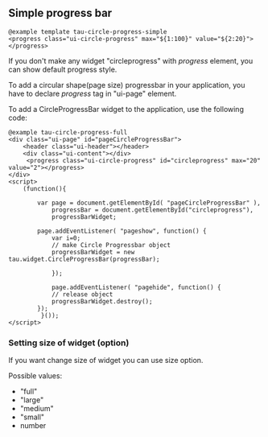 ## Simple progress bar

    @example template tau-circle-progress-simple
	<progress class="ui-circle-progress" max="${1:100}" value="${2:20}"></progress>

If you don't make any widget "circleprogress" with _progress_ element, you can show default progress style.

To add a circular shape(page size) progressbar in your application, you have to declare _progress_ tag in "ui-page" element.

To add a CircleProgressBar widget to the application, use the following code:

    @example tau-circle-progress-full
	<div class="ui-page" id="pageCircleProgressBar">
	    <header class="ui-header"></header>
	    <div class="ui-content"></div>
         <progress class="ui-circle-progress" id="circleprogress" max="20" value="2"></progress>
	</div>
	<script>
		(function(){

		    var page = document.getElementById( "pageCircleProgressBar" ),
		        progressBar = document.getElementById("circleprogress"),
		        progressBarWidget;

		    page.addEventListener( "pageshow", function() {
		        var i=0;
		        // make Circle Progressbar object
		        progressBarWidget = new tau.widget.CircleProgressBar(progressBar);

	            });

	            page.addEventListener( "pagehide", function() {
		        // release object
		        progressBarWidget.destroy();
		    });
             }());
	</script>

### Setting size of widget (option)

If you want change size of widget you can use size option.

Possible values:

- "full"
- "large"
- "medium"
- "small"
- number
